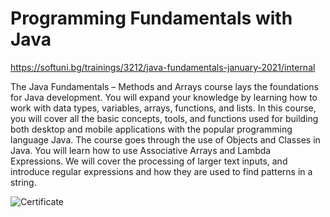   
#  Programming Fundamentals with Java
https://softuni.bg/trainings/3212/java-fundamentals-january-2021/internal

The Java Fundamentals – Methods and Arrays course lays the foundations for Java development.
You will expand your knowledge by learning how to work with data types, variables, arrays, functions, and lists. 
In this course, you will cover all the basic concepts, tools, and functions used for building both desktop and mobile applications with the popular programming language Java.
The course goes through the use of Objects and Classes in Java. You will learn how to use Associative Arrays and Lambda Expressions. 
We will cover the processing of larger text inputs, and introduce regular expressions and how they are used to find patterns in a string.

![Certificate](https://github.com/salichalak/SoftUni/blob/main/Programming%20Fundamentals/Programming%20Fundamentals%20with%20Java%20-%20January%202021%20-%20Certificate.jpeg)
